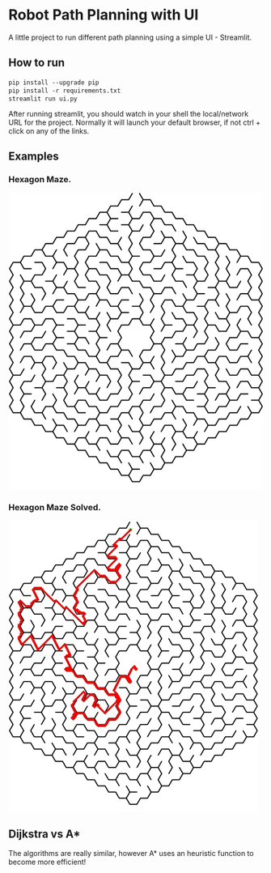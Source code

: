 # Robot Path Planning with UI
A little project to run different path planning using a simple UI - Streamlit.

## How to run
```
pip install --upgrade pip
pip install -r requirements.txt
streamlit run ui.py
```

After running streamlit, you should watch in your shell the local/network URL for the project.
Normally it will launch your default browser, if not ctrl + click on any of the links.

## Examples
### Hexagon Maze.
![maze_1](maze_1.svg)

### Hexagon Maze Solved.
![maze_1_solved](maze_1_solved.jpeg)

## Dijkstra vs A* 
The algorithms are really similar, however A* uses an heuristic function to become more efficient!
